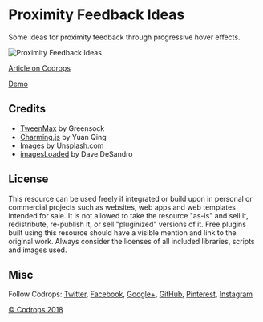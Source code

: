 # Proximity Feedback Ideas

Some ideas for proximity feedback through progressive hover effects.

![Proximity Feedback Ideas](https://tympanus.net/codrops/wp-content/uploads/2018/05/ProximityFeedback_featured.jpg)

[Article on Codrops](https://tympanus.net/codrops/?p=34754)

[Demo](http://tympanus.net/Development/ProximityFeedback/)

## Credits

- [TweenMax](http://greensock.com/standard-license) by Greensock 
- [Charming.js](https://github.com/yuanqing/charming) by Yuan Qing
- Images by [Unsplash.com](http://unsplash.com)
- [imagesLoaded](http://imagesloaded.desandro.com/) by Dave DeSandro

## License
This resource can be used freely if integrated or build upon in personal or commercial projects such as websites, web apps and web templates intended for sale. It is not allowed to take the resource "as-is" and sell it, redistribute, re-publish it, or sell "pluginized" versions of it. Free plugins built using this resource should have a visible mention and link to the original work. Always consider the licenses of all included libraries, scripts and images used.

## Misc

Follow Codrops: [Twitter](http://www.twitter.com/codrops), [Facebook](http://www.facebook.com/codrops), [Google+](https://plus.google.com/101095823814290637419), [GitHub](https://github.com/codrops), [Pinterest](http://www.pinterest.com/codrops/), [Instagram](https://www.instagram.com/codropsss/)


[© Codrops 2018](http://www.codrops.com)





